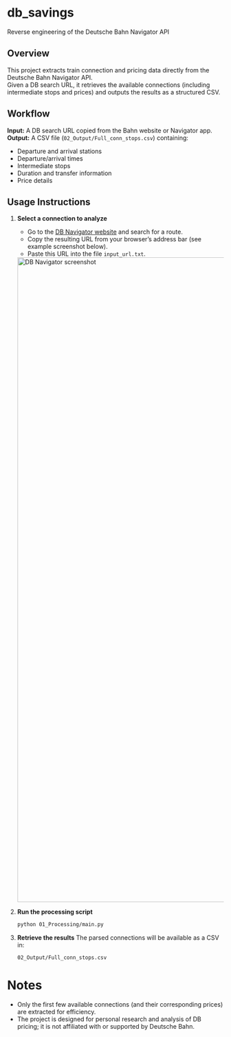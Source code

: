 # db_savings  
Reverse engineering of the Deutsche Bahn Navigator API  

## Overview  
This project extracts train connection and pricing data directly from the Deutsche Bahn Navigator API.  
Given a DB search URL, it retrieves the available connections (including intermediate stops and prices) and outputs the results as a structured CSV.  

## Workflow  
**Input:** A DB search URL copied from the Bahn website or Navigator app.  
**Output:** A CSV file (`02_Output/Full_conn_stops.csv`) containing:  
- Departure and arrival stations  
- Departure/arrival times  
- Intermediate stops  
- Duration and transfer information  
- Price details  

## Usage Instructions  

1. **Select a connection to analyze**  
   - Go to the [DB Navigator website](https://www.bahn.de) and search for a route.  
   - Copy the resulting URL from your browser’s address bar (see example screenshot below).  
   - Paste this URL into the file `input_url.txt`.  

   <img width="2044" height="1496" alt="DB Navigator screenshot" src="https://github.com/user-attachments/assets/cde668f8-c83c-4eba-8d2c-94a3b435789b" />

2. **Run the processing script**  
   ```bash
   python 01_Processing/main.py
   ```
3. **Retrieve the results**
   The parsed connections will be available as a CSV in:
   ```bash
   02_Output/Full_conn_stops.csv
   ```
# Notes
- Only the first few available connections (and their corresponding prices) are extracted for efficiency.
- The project is designed for personal research and analysis of DB pricing; it is not affiliated with or supported by Deutsche Bahn.
